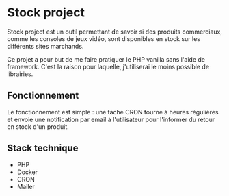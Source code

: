 # Stock project

Stock project est un outil permettant de savoir si des produits commerciaux, comme les consoles de jeux vidéo, sont disponibles en stock sur les différents sites marchands.

Ce projet a pour but de me faire pratiquer le PHP vanilla sans l'aide de framework. C'est la raison pour laquelle, j'utiliserai le moins possible de librairies.

## Fonctionnement

Le fonctionnement est simple : une tache CRON tourne à heures régulières et envoie une notification par email à l'utilisateur pour l'informer du retour en stock d'un produit.

## Stack technique

- PHP
- Docker
- CRON
- Mailer
